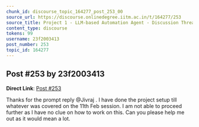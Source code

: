 ```yaml
---
chunk_id: discourse_topic_164277_post_253_00
source_url: https://discourse.onlinedegree.iitm.ac.in/t/164277/253
source_title: Project 1 - LLM-based Automation Agent - Discussion Thread [TDS Jan 2025]
content_type: discourse
tokens: 99
username: 23f2003413
post_number: 253
topic_id: 164277
---
```


## Post #253 by 23f2003413

**Direct Link**: [Post #253](https://discourse.onlinedegree.iitm.ac.in/t/164277/253)

Thanks for the prompt reply @Jivraj . I have done the project setup till whatever was covered on the 11th Feb session. I am not able to proceed further as I have no clue on how to work on this. Can you please help me out as it would mean a lot.
